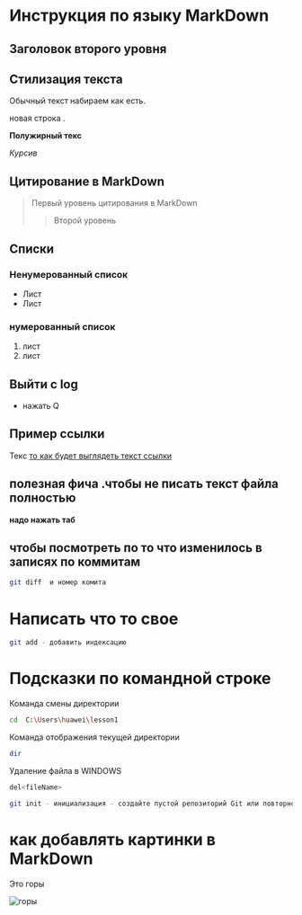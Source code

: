 # Инструкция по языку MarkDown

## Заголовок второго уровня 

## Стилизация текста

Обычный текст набираем 
как есть.

новая строка .

**Полужирный текс**

*Курсив*

## Цитирование в MarkDown
> Первый уровень цитирования в MarkDown
>>Второй уровень

## Списки
### Ненумерованный список 
* Лист 
* Лист
### нумерованный список
1. лист
2. лист

## Выйти с log 
* нажать Q

## Пример ссылки 
Текс [то как будет выглядеть текст ссылки](https://chatopenai.me/ "Всплывающая подсказка ")

## полезная фича .чтобы не писать текст файла полностью 
 **надо нажать таб**


## чтобы посмотреть по то что изменилось в записях по коммитам
``````sh
git diff  и номер комита
``````

# Написать что то свое 

``````sh
git add - добавить индексацию
``````
# Подсказки по командной строке

Команда смены директории
```sh
cd  C:\Users\huawei\lesson1
```

Команда отображения
текущей директории
``````sh
dir
``````

Удаление файла в WINDOWS 
````sh
del<fileName>
``````

``````sh
git init - инициализация - создайте пустой репозиторий Git или повторно инициализируйте существующий
```````

# как добавлять картинки в MarkDown

Это горы

![горы](горы.jpg)